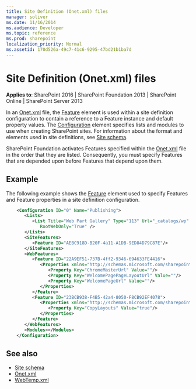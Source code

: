 ```yaml
---
title: Site Definition (Onet.xml) files
manager: soliver
ms.date: 11/16/2014
ms.audience: Developer
ms.topic: reference
ms.prod: sharepoint
localization_priority: Normal
ms.assetid: 170d526a-49c7-41c6-9295-47bd21b1ba7d
---
```


# Site Definition (Onet.xml) files

**Applies to**: SharePoint 2016 | SharePoint Foundation 2013 | SharePoint Online | SharePoint Server 2013

In an
[Onet.xml](https://msdn.microsoft.com/library/b99d6657-d9ae-4135-a43c-c58cdfcdc6c1(Office.15).aspx) file, the [Feature](feature-element-site.md) element is used within a site definition configuration to contain a reference to a Feature instance and default property values. The [Configuration](configuration-element-site.md) element specifies lists and modules to use when creating SharePoint sites. For information about the format and elements used in site definitions, see [Site schema](site-schema.md).

SharePoint Foundation activates Features specified within the [Onet.xml](https://msdn.microsoft.com/library/b99d6657-d9ae-4135-a43c-c58cdfcdc6c1(Office.15).aspx) file in the order that they are listed. Consequently, you must specify Features that are depended upon before Features that depend upon them.

## Example

The following example shows the [Feature](feature-element-site.md) element used to specify Features and Feature properties in a site definition configuration.

```XML
    <Configuration ID="0" Name="Publishing"> 
       <Lists>
          <List Title="Web Part Gallery" Type="113" Url="_catalogs/wp" 
             RootWebOnly="True" />
       </Lists>
       <SiteFeatures>
          <Feature ID="AEBC918D-B20F-4a11-A1DB-9ED84D79C87E"/>
       </SiteFeatures>
       <WebFeatures>
          <Feature ID="22A9EF51-737B-4ff2-9346-694633FE4416">
             <Properties xmlns="http://schemas.microsoft.com/sharepoint/">
                <Property Key="ChromeMasterUrl" Value=""/>
                <Property Key="WelcomePagePageLayoutUrl" Value=""/>
                <Property Key="WelcomePageUrl" Value=""/>
             </Properties>
          </Feature>
          <Feature ID="23BCB938-F4B5-42a4-8050-F8CB92EF4078">
             <Properties xmlns="http://schemas.microsoft.com/sharepoint/">
                <Property Key="CopyLayouts" Value="true"/>
             </Properties>
          </Feature>
       </WebFeatures>    
       <Modules></Modules>
    </Configuration>
```

## See also

- [Site schema](site-schema.md)
- [Onet.xml](https://msdn.microsoft.com/library/b99d6657-d9ae-4135-a43c-c58cdfcdc6c1(Office.15).aspx)
- [WebTemp.xml](https://msdn.microsoft.com/library/199bbb65-d12f-475d-b157-31a1bffe84c8(Office.15).aspx)








